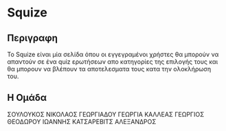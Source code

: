 #  Squize

## Περιγραφη

Το Squize είναι μία σελίδα όπου οι εγγεγραμένοι χρήστες θα μπορούν να απαντούν σε ένα quiz ερωτήσεων απο κατηγορίες της επιλογής τους και θα μπορουν να βλέπουν τα αποτελεσματα τους κατα την ολοκλήρωση του.


## Η Ομάδα

ΣΟΥΛΟΥΚΟΣ ΝΙΚΟΛΑΟΣ
ΓΕΩΡΓΙΑΔΟΥ ΓΕΩΡΓΙΑ
ΚΑΛΛΕΑΣ ΓΕΩΡΓΙΟΣ
ΘΕΟΔΩΡΟΥ ΙΩΑΝΝΗΣ
ΚΑΤΣΑΡΕΒΙΤΣ ΑΛΕΞΑΝΔΡΟΣ
